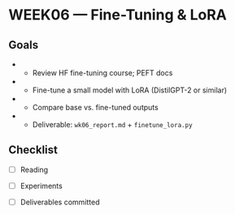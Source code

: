 # WEEK06 — Fine-Tuning & LoRA

## Goals
- - Review HF fine-tuning course; PEFT docs
- - Fine-tune a small model with LoRA (DistilGPT-2 or similar)
- - Compare base vs. fine-tuned outputs
- - Deliverable: `wk06_report.md` + `finetune_lora.py`

## Checklist
- [ ] Reading
- [ ] Experiments
- [ ] Deliverables committed

